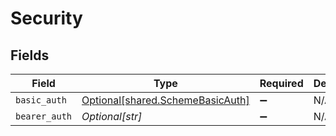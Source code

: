 # Security


## Fields

| Field                                                                          | Type                                                                           | Required                                                                       | Description                                                                    | Example                                                                        |
| ------------------------------------------------------------------------------ | ------------------------------------------------------------------------------ | ------------------------------------------------------------------------------ | ------------------------------------------------------------------------------ | ------------------------------------------------------------------------------ |
| `basic_auth`                                                                   | [Optional[shared.SchemeBasicAuth]](undefined/models/shared/schemebasicauth.md) | :heavy_minus_sign:                                                             | N/A                                                                            |                                                                                |
| `bearer_auth`                                                                  | *Optional[str]*                                                                | :heavy_minus_sign:                                                             | N/A                                                                            |                                                                                |